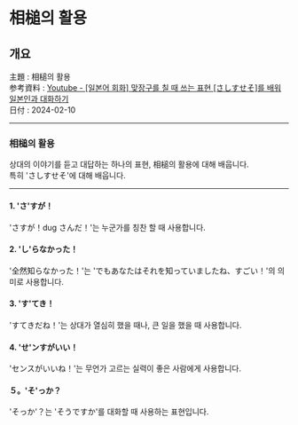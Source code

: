 # 相槌의 활용

## 개요

主題 : 相槌의 활용<br>
参考資料 : [Youtube - [일본어 회화] 맞장구를 칠 때 쓰는 표현 [さしすせそ]를 배워 일본인과 대화하기 ](https://youtu.be/CP4MQ4-eaP8?si=C5sbLK-DaiJSDSv7)<br>
日付 : 2024-02-10<br>

---

### 相槌의 활용

상대의 이야기를 듣고 대답하는 하나의 표현, 相槌의 활용에 대해 배웁니다.<br>
특히 'さしすせそ'에 대해 배웁니다.<br>

---

#### 1. 'さ'すが！

'さすが！dug さんだ！'는 누군가를 칭찬 할 때 사용합니다.<br>

#### 2. 'し'らなかった！

'全然知らなかった！'는 'でもあなたはそれを知っていましたね、すごい！'의 의미로 사용합니다.<br>

#### 3. 'す'てき！

'すてきだね！'는 상대가 열심히 했을 때나, 큰 일을 했을 때 사용합니다.<br>

#### 4. 'せ'ンすがいい！

'センスがいいね！'는 무언가 고르는 실력이 좋은 사람에게 사용합니다.<br>

#### ５。'そ'っか？

'そっか'？는 'そうですか'를 대화할 때 사용하는 표현입니다.<br>
